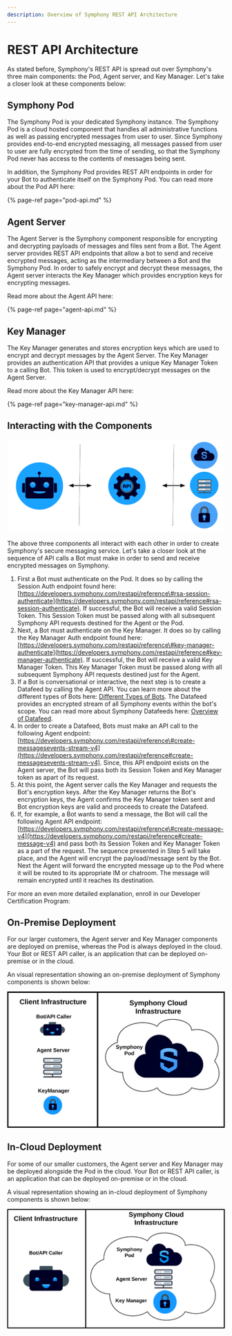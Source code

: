 ```yaml
---
description: Overview of Symphony REST API Architecture
---
```


# REST API Architecture

As stated before, Symphony's REST API is spread out over Symphony's three main components: the Pod, Agent server, and Key Manager. Let's take a closer look at these components below: 

## Symphony Pod

The Symphony Pod is your dedicated Symphony instance.  The Symphony Pod is a cloud hosted component that handles all administrative functions as well as passing encrypted messages from user to user.  Since Symphony provides end-to-end encrypted messaging, all messages passed from user to user are fully encrypted from the time of sending, so that the Symphony Pod never has access to the contents of messages being sent.  

In addition, the Symphony Pod provides REST API endpoints in order for your Bot to  authenticate itself on the Symphony Pod.  You can read more about the Pod API here:

{% page-ref page="pod-api.md" %}

## Agent Server

The Agent Server is the Symphony component responsible for encrypting and decrypting payloads of messages and files sent from a Bot.  The Agent server provides REST API endpoints that allow a bot to send and receive encrypted messages, acting as the intermediary between a Bot and the Symphony Pod.  In order to safely encrypt and decrypt these messages, the Agent server interacts the Key Manager which provides encryption keys for encrypting messages.

Read more about the Agent API here:

{% page-ref page="agent-api.md" %}

## Key Manager

The Key Manager generates and stores encryption keys which are used to encrypt and decrypt messages by the Agent Server.  The Key Manager provides an authentication API that provides a unique Key Manager Token to a calling Bot.  This token is used to encrypt/decrypt messages on the Agent Server.

Read more about the Key Manager API here:

{% page-ref page="key-manager-api.md" %}

## Interacting with the Components

![](../../.gitbook/assets/screen-shot-2020-07-02-at-4.32.58-pm%20%281%29.png)

The above three components all interact with each other in order to create Symphony's secure messaging service.  Let's take a closer look at the sequence of API calls a Bot must make in order to send and receive encrypted messages on Symphony.

1. First a Bot must authenticate on the Pod.  It does so by calling the Session Auth endpoint found here: [https://developers.symphony.com/restapi/reference\#rsa-session-authenticate](https://developers.symphony.com/restapi/reference#rsa-session-authenticate).  If successful, the Bot will receive a valid Session Token.  This Session Token must be passed along with all subsequent Symphony API requests destined for the Agent or the Pod.  
2. Next, a Bot must authenticate on the Key Manager.  It does so by calling the Key Manager Auth endpoint found here: [https://developers.symphony.com/restapi/reference\#key-manager-authenticate](https://developers.symphony.com/restapi/reference#key-manager-authenticate).  If successful, the Bot will receive a valid Key Manager Token.  This Key Manager Token must be passed along with all subsequent Symphony API requests destined just for the Agent.   
3. If a Bot is conversational or interactive,  the next step is to create a Datafeed by calling the Agent API.  You can learn more about the different types of Bots here: [Different Types of Bots](../planning-your-bot/different-types-of-bots.md).  The Datafeed provides an encrypted stream of all Symphony events within the bot's scope.  You can read more about Symphony Datafeeds here: [Overview of Datafeed](../datafeed/overview-of-datafeed.md).
4. In order to create a Datafeed, Bots must make an API call to the following Agent endpoint: [https://developers.symphony.com/restapi/reference\#create-messagesevents-stream-v4](https://developers.symphony.com/restapi/reference#create-messagesevents-stream-v4).  Since, this API endpoint exists on the Agent server, the Bot will pass both its Session Token and Key Manager token as apart of its request.
5.  At this point, the Agent server calls the Key Manager and requests the Bot's encryption keys.  After the Key Manager returns the Bot's encryption keys, the Agent confirms the Key Manager token sent and Bot encryption keys are valid and proceeds to create the Datafeed.  
6. If, for example, a Bot wants to send a message, the Bot will call the following Agent API endpoint: [https://developers.symphony.com/restapi/reference\#create-message-v4](https://developers.symphony.com/restapi/reference#create-message-v4) and pass both its Session Token and Key Manager Token as a part of the request.  The sequence presented in Step 5 will take place, and the Agent will encrypt the payload/message sent by the Bot.  Next the Agent will forward the encrypted message up to the Pod where it will be routed to its appropriate IM or chatroom.  The message will remain encrypted until it reaches its destination.

For more an even more detailed explanation, enroll in our Developer Certification Program:

## On-Premise Deployment

For our larger customers, the Agent server and Key Manager components are deployed on premise, whereas the Pod is always deployed in the cloud.  Your Bot or REST API caller, is an application that can be deployed on-premise or in the cloud.  

An visual representation showing an on-premise deployment of Symphony components is shown below:  

![](../../.gitbook/assets/screen-shot-2020-07-02-at-4.25.55-pm.png)

## In-Cloud Deployment

For some of our smaller customers, the Agent server and Key Manager may be deployed alongside the Pod in the cloud.  Your Bot or REST API caller, is an application that can be deployed on-premise or in the cloud.

A visual representation showing an in-cloud deployment of Symphony components is shown below:    

![](../../.gitbook/assets/screen-shot-2020-07-02-at-4.40.33-pm.png)



